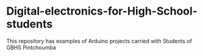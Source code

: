 # Digital-electronics-for-High-School-students

This repository has examples of Arduino projects carried with Students of GBHS Pintchoumba
